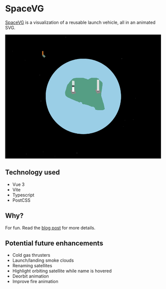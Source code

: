 # SpaceVG

[SpaceVG](https://spacevg.fotijr.com/) is a visualization of a reusable launch vehicle, all in an animated SVG.

<img src="public/thumbnail.png?raw=true" height="400" title="SpaceVG" alt="SpaceVG">

## Technology used
- Vue 3
- Vite
- Typescript
- PostCSS

## Why?
For fun. Read the [blog post](https://fotijr.com/blog/2020/spacevg/) for more details.

## Potential future enhancements
- Cold gas thrusters
- Launch/landing smoke clouds
- Renaming satellites
- Highlight orbiting satellite while name is hovered
- Deorbit animation
- Improve fire animation
